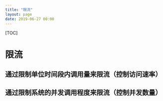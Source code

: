 ```yaml
---
title: "限流"
layout: page
date: 2019-06-27 00:00
---
```


[TOC]

# 限流

## 通过限制单位时间段内调用量来限流（控制访问速率）

## 通过限制系统的并发调用程度来限流（控制并发数量）
